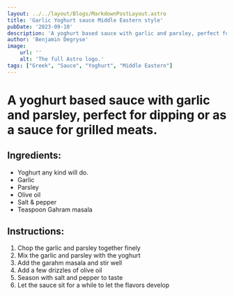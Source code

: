```yaml
---
layout: ../../layout/Blogs/MarkdownPostLayout.astro
title: 'Garlic Yoghurt sauce Middle Eastern style'
pubDate: '2023-09-10'
description: 'A yoghurt based sauce with garlic and parsley, perfect for dipping or as a sauce for grilled meats.'
author: 'Benjamin Degryse'
image:
    url: ''
    alt: 'The full Astro logo.'
tags: ["Greek", "Sauce", "Yoghurt", "Middle Eastern"]
---
```



# A yoghurt based sauce with garlic and parsley, perfect for dipping or as a sauce for grilled meats.
## Ingredients:
- Yoghurt any kind will do.
- Garlic
- Parsley
- Olive oil
- Salt & pepper
- Teaspoon Gahram masala

## Instructions:
1. Chop the garlic and parsley together finely
2. Mix the garlic and parsley with the yoghurt
3. Add the garahm masala and stir well
4. Add a few drizzles of olive oil
5. Season with salt and pepper to taste
6. Let the sauce sit for a while to let the flavors develop